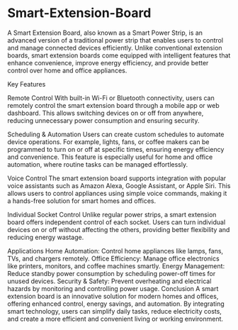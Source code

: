 # Smart-Extension-Board
A Smart Extension Board, also known as a Smart Power Strip, is an advanced version of a traditional power strip that enables users to control and manage connected devices efficiently. Unlike conventional extension boards, smart extension boards come equipped with intelligent features that enhance convenience, improve energy efficiency, and provide better control over home and office appliances.

Key Features

Remote Control With built-in Wi-Fi or Bluetooth connectivity, users can remotely control the smart extension board through a mobile app or web dashboard. This allows switching devices on or off from anywhere, reducing unnecessary power consumption and ensuring security.

Scheduling & Automation Users can create custom schedules to automate device operations. For example, lights, fans, or coffee makers can be programmed to turn on or off at specific times, ensuring energy efficiency and convenience. This feature is especially useful for home and office automation, where routine tasks can be managed effortlessly.

Voice Control The smart extension board supports integration with popular voice assistants such as Amazon Alexa, Google Assistant, or Apple Siri. This allows users to control appliances using simple voice commands, making it a hands-free solution for smart homes and offices.

Individual Socket Control Unlike regular power strips, a smart extension board offers independent control of each socket. Users can turn individual devices on or off without affecting the others, providing better flexibility and reducing energy wastage.

Applications Home Automation: Control home appliances like lamps, fans, TVs, and chargers remotely. Office Efficiency: Manage office electronics like printers, monitors, and coffee machines smartly. Energy Management: Reduce standby power consumption by scheduling power-off times for unused devices. Security & Safety: Prevent overheating and electrical hazards by monitoring and controlling power usage. Conclusion A smart extension board is an innovative solution for modern homes and offices, offering enhanced control, energy savings, and automation. By integrating smart technology, users can simplify daily tasks, reduce electricity costs, and create a more efficient and convenient living or working environment.
